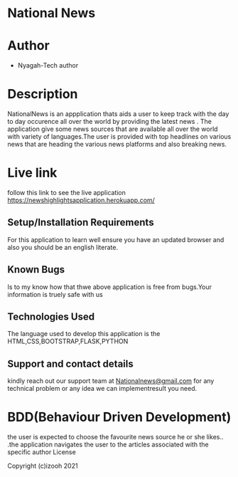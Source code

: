 # National News
# Author
* Nyagah-Tech author

# Description

NationalNews is an appplication thats aids a user to keep track with the day to day occurence all over the world by providing the latest news . The application give some news sources that are available all over the world with variety of languages.The user is provided with top headlines on various news that are heading the various news platforms and also breaking news. 
# Live link
follow this link to see the live application https://newshighlightsapplication.herokuapp.com/


## Setup/Installation Requirements

For this application to learn well ensure you have an updated browser and also you should be an english literate.
## Known Bugs

Is to my know how that thwe above application is free from bugs.Your information is truely safe with us

## Technologies Used

The language used to develop this application is the HTML,CSS,BOOTSTRAP,FLASK,PYTHON

## Support and contact details

kindly reach out our support team at Nationalnews@gmail.com for any technical problem or any idea we can implementresult you need.

# BDD(Behaviour Driven Development)

the user is expected to choose the favourite news source he or she likes.. .the application navigates the user to the articles associated with the specific author
License

Copyright (c)izooh 2021

